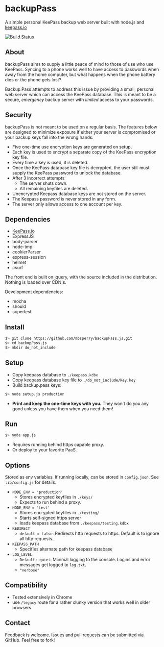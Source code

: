 backupPass
==========

A simple personal KeePass backup web server built with node.js and
[keepass.io](https://github.com/NeoXiD/keepass.io)

[![Build Status](https://travis-ci.org/mbsperry/backupPass.js.svg?branch=master)](https://travis-ci.org/mbsperry/backupPass.js)

## About

backupPass aims to supply a little peace of mind to those of use
who use KeePass. Syncing to a phone works well to have access to
passwords when away from the home computer, but what happens when
the phone battery dies or the phone gets lost?

Backup.Pass attempts to address this issue by providing a small,
personal web server which can access the KeePass database. This is
meant to be a secure, *emergency* backup server with *limited* access
to your passwords.

## Security

backupPass is not meant to be used on a regular basis. The features
below are designed to minimize exposure if either your server is
compromised or your backup keys fall into the wrong hands:

- Five one-time use encryption keys are generated on setup.
- Each key is used to encrypt a separate copy of the KeePass
encryption key file. 
- Every time a key is used, it is deleted.
- Once the KeePass database key file is decrypted, the user still must
supply the KeePass password to unlock the database.
- After 3 incorrect attempts: 
   - The server shuts down.
   - All remaining keyfiles are deleted.
- Unencrypted Keepass database keys are not stored on the server.
- The Keepass password is never stored in any form.
- The server only allows access to one account per key.

## Dependencies

- [KeePass.io](https://github.com/NeoXiD/keepass.io)
- ExpressJS
- body-parser
- node-tmp
- cookierParser
- express-session
- helmet
- csurf

The front end is built on jquery, with the source included in the
distribution. Nothing is loaded over CDN's.

Development dependencies:

- mocha
- should
- supertest

## Install

```bash
$> git clone https://github.com/mbsperry/backupPass.js.git
$> cd backupPass.js
$> mkdir do_not_include
```

## Setup

- Copy keepass database to `./keepass.kdbx`
- Copy keepass database key file to `./do_not_include/key.key`
- Build backup.pass keys:

```bash
$> node setup.js production
```

- **Print and keep the one-time keys with you.** They won't do you any good unless you have them when you need them!

## Run


```bash
$> node app.js
```

- Requires running behind https capable proxy.
- Or deploy to your favorite PaaS.

## Options

Stored as env variables. If running locally, can be stored in
`config.json`. See `lib/config.js` for details.

- `NODE_ENV = 'production'`
    - Stores encrypted keyfiles in `./keys/`
    - Expects to run behind a proxy. 
- `NODE_ENV = 'test'`
    - Stores encrypted keyfiles in `./testing/`
    - Starts self-signed https server
    - loads keepass database from `./keepass/testing.kdbx`
- `REDIRECT`
    - `default = false`: Redirects http requests to https. Default is to ignore all http requests.
- `KEEPASS_PATH`
    - Specifies alternate path for keepass database
- `LOG_LEVEL`
    - `Default: quiet`: Minimal logging to the console. Logins and error messages get logged to `log.txt`.
    - `"verbose"`

## Compatibility

- Tested extensively in Chrome
- use `/legacy` route for a rather clunky version that works well in older browsers

## Contact

Feedback is welcome. Issues and pull requests can be submitted via
GitHub. Feel free to fork!

